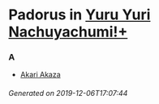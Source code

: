 # Padorus in [Yuru Yuri Nachuyachumi!+](https://myanimelist.net/anime/30902/Yuru_Yuri_Nachuyachumi_)

### A
* [Akari Akaza](https://github.com/shadow578/Project-Padoru/blob/master/table-of-contents/characters/AkariAkaza.md)

###### Generated on 2019-12-06T17:07:44
